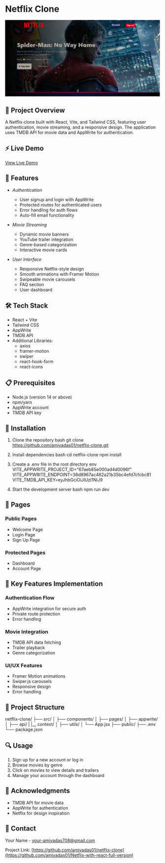 # Netflix Clone

![Netflix Clone](/public/bg.png)

## 🎯 Project Overview

A Netflix clone built with React, Vite, and Tailwind CSS, featuring user authentication, movie streaming, and a responsive design. The application uses TMDB API for movie data and AppWrite for authentication.

## ⚡ Live Demo
[View Live Demo](your-deployed-url-here)

## 🚀 Features

- *Authentication*
  - User signup and login with AppWrite
  - Protected routes for authenticated users
  - Error handling for auth flows
  - Auto-fill email functionality

- *Movie Streaming*
  - Dynamic movie banners
  - YouTube trailer integration
  - Genre-based categorization
  - Interactive movie cards

- *User Interface*
  - Responsive Netflix-style design
  - Smooth animations with Framer Motion
  - Swipeable movie carousels
  - FAQ section
  - User dashboard

## 🛠 Tech Stack

- React + Vite
- Tailwind CSS
- AppWrite
- TMDB API
- Additional Libraries:
  - axios
  - framer-motion
  - swiper
  - react-hook-form
  - react-icons

## 📋 Prerequisites

- Node.js (version 14 or above)
- npm/yarn
- AppWrite account
- TMDB API key

## 🔧 Installation

1. Clone the repository
bash
git clone https://github.com/amiyadas01/netflix-clone.git


2. Install dependencies
bash
cd netflix-clone
npm install


3. Create a .env file in the root directory
env
VITE_APPWRITE_PROJECT_ID="67aeb85e000ad4d0096f"
VITE_APPWRITE_ENDPOINT=36d8967ac462a21b35bc4efd7cfcbc81
VITE_TMDB_API_KEY=eyJhbGciOiJIUzI1NiJ9


4. Start the development server
bash
npm run dev


## 📱 Pages

### Public Pages
- Welcome Page
- Login Page
- Sign Up Page

### Protected Pages
- Dashboard
- Account Page

## 🎨 Key Features Implementation

### Authentication Flow
- AppWrite integration for secure auth
- Private route protection
- Error handling

### Movie Integration
- TMDB API data fetching
- Trailer playback
- Genre categorization

### UI/UX Features
- Framer Motion animations
- Swiper.js carousels
- Responsive design
- Error handling

## 📂 Project Structure


netflix-clone/
├── src/
│   ├── components/
│   ├── pages/
│   ├── appwrite/
│   ├── api/
|   |__ context/
│   ├── utils/
│   └── App.jsx
├── public/
├── .env
└── package.json


## 🔍 Usage

1. Sign up for a new account or log in
2. Browse movies by genre
3. Click on movies to view details and trailers
4. Manage your account through the dashboard

## 👏 Acknowledgments

- TMDB API for movie data
- AppWrite for authentication
- Netflix for design inspiration

## 📧 Contact

Your Name - [your-amiyadas708@gmail.com](mailto:your-amiyadas708@gmail.com)

Project Link: [https://github.com/amiyadas01/netflix-clone](https://github.com/amiyadas01/Netflix-with-react-full-version)
